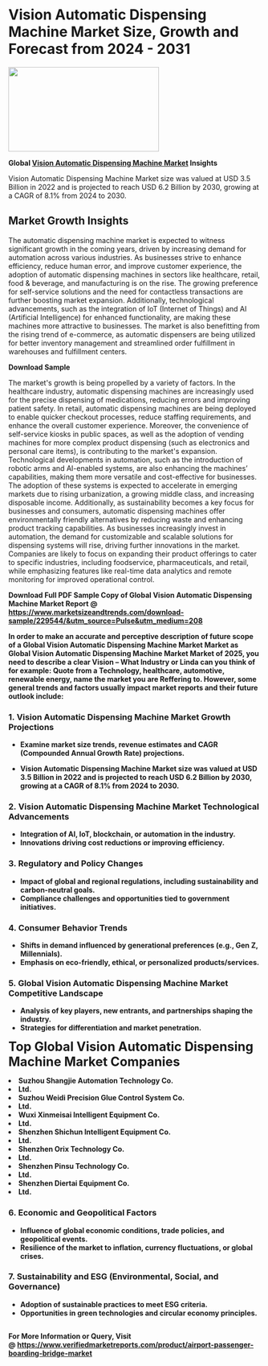 <H1>Vision Automatic Dispensing Machine Market Size, Growth and Forecast from 2024 - 2031</H1><img class="aligncenter size-medium wp-image-584254" src="https://thirdeyenews.in/wp-content/uploads/2024/09/Global-Market-Research-300x168.jpeg" alt="" width="300" height="168" /><p><strong>Global&nbsp;<a href="https://www.marketsizeandtrends.com/download-sample/229544/&amp;utm_source=Pulse&amp;utm_medium=208">Vision Automatic Dispensing Machine Market</a> Insights</strong></p><p>Vision Automatic Dispensing Machine Market size was valued at USD 3.5 Billion in 2022 and is projected to reach USD 6.2 Billion by 2030, growing at a CAGR of 8.1% from 2024 to 2030.</p><p><h2>Market Growth Insights</h2> <p>The automatic dispensing machine market is expected to witness significant growth in the coming years, driven by increasing demand for automation across various industries. As businesses strive to enhance efficiency, reduce human error, and improve customer experience, the adoption of automatic dispensing machines in sectors like healthcare, retail, food & beverage, and manufacturing is on the rise. The growing preference for self-service solutions and the need for contactless transactions are further boosting market expansion. Additionally, technological advancements, such as the integration of IoT (Internet of Things) and AI (Artificial Intelligence) for enhanced functionality, are making these machines more attractive to businesses. The market is also benefitting from the rising trend of e-commerce, as automatic dispensers are being utilized for better inventory management and streamlined order fulfillment in warehouses and fulfillment centers.</p> <p><strong>Download Sample</strong></p> <p>The market's growth is being propelled by a variety of factors. In the healthcare industry, automatic dispensing machines are increasingly used for the precise dispensing of medications, reducing errors and improving patient safety. In retail, automatic dispensing machines are being deployed to enable quicker checkout processes, reduce staffing requirements, and enhance the overall customer experience. Moreover, the convenience of self-service kiosks in public spaces, as well as the adoption of vending machines for more complex product dispensing (such as electronics and personal care items), is contributing to the market's expansion. Technological developments in automation, such as the introduction of robotic arms and AI-enabled systems, are also enhancing the machines’ capabilities, making them more versatile and cost-effective for businesses. The adoption of these systems is expected to accelerate in emerging markets due to rising urbanization, a growing middle class, and increasing disposable income. Additionally, as sustainability becomes a key focus for businesses and consumers, automatic dispensing machines offer environmentally friendly alternatives by reducing waste and enhancing product tracking capabilities. As businesses increasingly invest in automation, the demand for customizable and scalable solutions for dispensing systems will rise, driving further innovations in the market. Companies are likely to focus on expanding their product offerings to cater to specific industries, including foodservice, pharmaceuticals, and retail, while emphasizing features like real-time data analytics and remote monitoring for improved operational control. <p><strong></p><p><span class=""><strong>Download Full PDF Sample Copy of Global Vision Automatic Dispensing Machine Market Report</strong> @ <a href="https://www.marketsizeandtrends.com/download-sample/229544/&amp;utm_source=Pulse&amp;utm_medium=208" target="_blank">https://www.marketsizeandtrends.com/download-sample/229544/&amp;utm_source=Pulse&amp;utm_medium=208</a></span></p><p>In order to make an accurate and perceptive description of future scope of a Global&nbsp;Vision Automatic Dispensing Machine Market Market as Global&nbsp;Vision Automatic Dispensing Machine Market Market of 2025, you need to describe a clear Vision &ndash; What Industry or Linda can you think of for example: Quote from a Technology, healthcare, automotive, renewable energy, name the market you are Reffering to. However, some general trends and factors usually impact market reports and their future outlook include:</p><h3>1.&nbsp;<strong>Vision Automatic Dispensing Machine Market Growth Projections</strong></h3><ul><li>Examine market size trends, revenue estimates and CAGR (Compounded Annual Growth Rate) projections.</li><li><p>Vision Automatic Dispensing Machine Market size was valued at USD 3.5 Billion in 2022 and is projected to reach USD 6.2 Billion by 2030, growing at a CAGR of 8.1% from 2024 to 2030.</p></li></ul><h3>2.&nbsp;<strong>Vision Automatic Dispensing Machine Market Technological Advancements</strong></h3><ul><li>Integration of AI, IoT, blockchain, or automation in the industry.</li><li>Innovations driving cost reductions or improving efficiency.</li></ul><h3>3.&nbsp;<strong>Regulatory and Policy Changes</strong></h3><ul><li>Impact of global and regional regulations, including sustainability and carbon-neutral goals.</li><li>Compliance challenges and opportunities tied to government initiatives.</li></ul><h3>4.&nbsp;<strong>Consumer Behavior Trends</strong></h3><ul><li>Shifts in demand influenced by generational preferences (e.g., Gen Z, Millennials).</li><li>Emphasis on eco-friendly, ethical, or personalized products/services.</li></ul><h3>5.&nbsp;<strong>Global Vision Automatic Dispensing Machine Market Competitive Landscape</strong></h3><ul><li>Analysis of key players, new entrants, and partnerships shaping the industry.</li><li>Strategies for differentiation and market penetration.</li></ul><p data-pm-slice="1 1 []"><span style="color: inherit; font-family: inherit; font-size: 25px;">Top Global Vision Automatic Dispensing Machine Market Companies</span></p><div class="" data-test-id=""><p><li>Suzhou Shangjie Automation Technology Co.</li><li> Ltd.</li><li> Suzhou Weidi Precision Glue Control System Co.</li><li> Ltd.</li><li> Wuxi Xinmeisai Intelligent Equipment Co.</li><li> Ltd.</li><li> Shenzhen Shichun Intelligent Equipment Co.</li><li> Ltd.</li><li> Shenzhen Orix Technology Co.</li><li> Ltd.</li><li> Shenzhen Pinsu Technology Co.</li><li> Ltd.</li><li> Shenzhen Diertai Equipment Co.</li><li> Ltd.</li></p></div><h3>6.&nbsp;<strong>Economic and Geopolitical Factors</strong></h3><ul><li>Influence of global economic conditions, trade policies, and geopolitical events.</li><li>Resilience of the market to inflation, currency fluctuations, or global crises.</li></ul><h3>7.&nbsp;<strong>Sustainability and ESG (Environmental, Social, and Governance)</strong></h3><ul><li>Adoption of sustainable practices to meet ESG criteria.</li><li>Opportunities in green technologies and circular economy principles.</li></ul><h2><strong style="font-size: 14px;">For More Information or Query, Visit @&nbsp;</strong><a style="background-color: #ffffff; font-size: 14px;" href="https://www.marketsizeandtrends.com/report/vision-automatic-dispensing-machine-market/" target="_blank">https://www.verifiedmarketreports.com/product/airport-passenger-boarding-bridge-market</a></h2>
